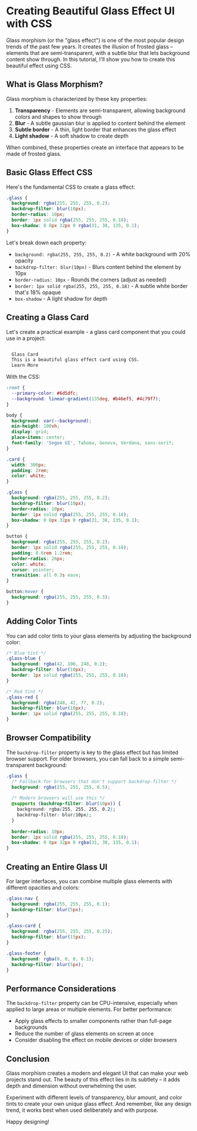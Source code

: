 # Creating Beautiful Glass Effect UI with CSS

Glass morphism (or the "glass effect") is one of the most popular design trends of the past few years. It creates the illusion of frosted glass – elements that are semi-transparent, with a subtle blur that lets background content show through. In this tutorial, I'll show you how to create this beautiful effect using CSS.

## What is Glass Morphism?

Glass morphism is characterized by these key properties:

1. **Transparency** - Elements are semi-transparent, allowing background colors and shapes to show through
2. **Blur** - A subtle gaussian blur is applied to content behind the element
3. **Subtle border** - A thin, light border that enhances the glass effect
4. **Light shadow** - A soft shadow to create depth

When combined, these properties create an interface that appears to be made of frosted glass.

## Basic Glass Effect CSS

Here's the fundamental CSS to create a glass effect:

```css
.glass {
  background: rgba(255, 255, 255, 0.2);
  backdrop-filter: blur(10px);
  border-radius: 10px;
  border: 1px solid rgba(255, 255, 255, 0.18);
  box-shadow: 0 8px 32px 0 rgba(31, 38, 135, 0.1);
}
```

Let's break down each property:

- `background: rgba(255, 255, 255, 0.2)` - A white background with 20% opacity
- `backdrop-filter: blur(10px)` - Blurs content behind the element by 10px
- `border-radius: 10px` - Rounds the corners (adjust as needed)
- `border: 1px solid rgba(255, 255, 255, 0.18)` - A subtle white border that's 18% opaque
- `box-shadow` - A light shadow for depth

## Creating a Glass Card

Let's create a practical example - a glass card component that you could use in a project:

```html

  Glass Card
  This is a beautiful glass effect card using CSS.
  Learn More

```

With the CSS:

```css
:root {
  --primary-color: #6d5dfc;
  --background: linear-gradient(135deg, #b46ef5, #4c79f7);
}

body {
  background: var(--background);
  min-height: 100vh;
  display: grid;
  place-items: center;
  font-family: 'Segoe UI', Tahoma, Geneva, Verdana, sans-serif;
}

.card {
  width: 300px;
  padding: 2rem;
  color: white;
}

.glass {
  background: rgba(255, 255, 255, 0.2);
  backdrop-filter: blur(10px);
  border-radius: 10px;
  border: 1px solid rgba(255, 255, 255, 0.18);
  box-shadow: 0 8px 32px 0 rgba(31, 38, 135, 0.1);
}

button {
  background: rgba(255, 255, 255, 0.2);
  border: 1px solid rgba(255, 255, 255, 0.18);
  padding: 0.6rem 1.2rem;
  border-radius: 26px;
  color: white;
  cursor: pointer;
  transition: all 0.3s ease;
}

button:hover {
  background: rgba(255, 255, 255, 0.3);
}
```

## Adding Color Tints

You can add color tints to your glass elements by adjusting the background color:

```css
/* Blue tint */
.glass-blue {
  background: rgba(42, 100, 248, 0.2);
  backdrop-filter: blur(10px);
  border: 1px solid rgba(255, 255, 255, 0.18);
}

/* Red tint */
.glass-red {
  background: rgba(248, 42, 77, 0.2);
  backdrop-filter: blur(10px);
  border: 1px solid rgba(255, 255, 255, 0.18);
}
```

## Browser Compatibility

The `backdrop-filter` property is key to the glass effect but has limited browser support. For older browsers, you can fall back to a simple semi-transparent background:

```css
.glass {
  /* Fallback for browsers that don't support backdrop-filter */
  background: rgba(255, 255, 255, 0.5);
  
  /* Modern browsers will use this */
  @supports (backdrop-filter: blur(10px)) {
    background: rgba(255, 255, 255, 0.2);
    backdrop-filter: blur(10px);
  }
  
  border-radius: 10px;
  border: 1px solid rgba(255, 255, 255, 0.18);
  box-shadow: 0 8px 32px 0 rgba(31, 38, 135, 0.1);
}
```

## Creating an Entire Glass UI

For larger interfaces, you can combine multiple glass elements with different opacities and colors:

```css
.glass-nav {
  background: rgba(255, 255, 255, 0.1);
  backdrop-filter: blur(5px);
}

.glass-card {
  background: rgba(255, 255, 255, 0.25);
  backdrop-filter: blur(15px);
}

.glass-footer {
  background: rgba(0, 0, 0, 0.1);
  backdrop-filter: blur(5px);
}
```

## Performance Considerations

The `backdrop-filter` property can be CPU-intensive, especially when applied to large areas or multiple elements. For better performance:

- Apply glass effects to smaller components rather than full-page backgrounds
- Reduce the number of glass elements on screen at once
- Consider disabling the effect on mobile devices or older browsers

## Conclusion

Glass morphism creates a modern and elegant UI that can make your web projects stand out. The beauty of this effect lies in its subtlety – it adds depth and dimension without overwhelming the user.

Experiment with different levels of transparency, blur amount, and color tints to create your own unique glass effect. And remember, like any design trend, it works best when used deliberately and with purpose.

Happy designing!
